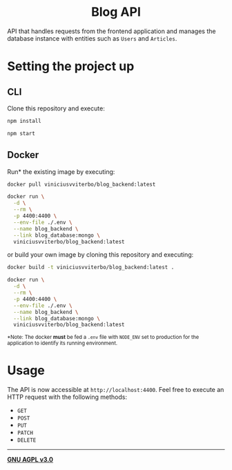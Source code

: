 <h1 align="center">Blog API</h1>

API that handles requests from the frontend application and manages the database instance with entities such as `Users` and `Articles`.

# Setting the project up

## CLI

Clone this repository and execute:

```bash
npm install

npm start
```

## Docker

Run* the existing image by executing:

```bash
docker pull viniciusvviterbo/blog_backend:latest

docker run \
  -d \
  --rm \
  -p 4400:4400 \
  --env-file ./.env \
  --name blog_backend \
  --link blog_database:mongo \
  viniciusvviterbo/blog_backend:latest
```

or build your own image by cloning this repository and executing:

```bash
docker build -t viniciusvviterbo/blog_backend:latest .

docker run \
  -d \
  --rm \
  -p 4400:4400 \
  --env-file ./.env \
  --name blog_backend \
  --link blog_database:mongo \
  viniciusvviterbo/blog_backend:latest
```

<sub>*Note: The docker **must** be fed a `.env` file with `NODE_ENV` set to production for the application to identify its running environment.</sub>

# Usage

The API is now accessible at `http://localhost:4400`. Feel free to execute an HTTP request with the following methods:

- `GET`
- `POST`
- `PUT`
- `PATCH`
- `DELETE`

---

**[GNU AGPL v3.0](https://www.gnu.org/licenses/agpl-3.0.html)**
